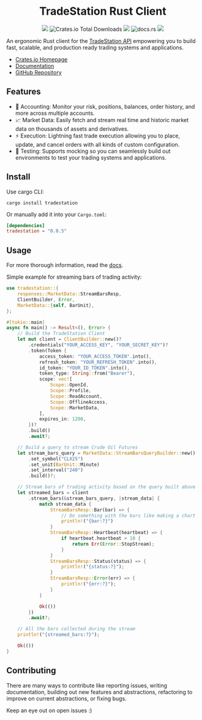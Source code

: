 <h1 align="center">TradeStation Rust Client</h1>

<p align="center">
  <img src="https://img.shields.io/github/actions/workflow/status/antonio-hickey/tradestation-rs/pre-commit.yml" />
  <img alt="Crates.io Total Downloads" src="https://img.shields.io/crates/d/tradestation">
  <img src="https://img.shields.io/crates/l/tradestation" />
  <img alt="docs.rs" src="https://img.shields.io/docsrs/tradestation">
  <img src="https://img.shields.io/github/commit-activity/m/antonio-hickey/tradestation-rs" />

</p>

An ergonomic Rust client for the [TradeStation API](https://www.tradestation.com/platforms-and-tools/trading-api/) empowering you to build fast, scalable, and production ready trading systems and applications.

* [Crates.io Homepage](https://crates.io/crates/tradestation)
* [Documentation](https://docs.rs/tradestation/latest/tradestation)
* [GitHub Repository]()

Features
---
- 🧮 Accounting: Monitor your risk, positions, balances, order history, and more
across multiple accounts.
- 📈 Market Data: Easily fetch and stream real time and historic market data
on thousands of assets and derivatives.
- ⚡ Execution: Lightning fast trade execution allowing you to place, update,
and cancel orders with all kinds of custom configuration.
- 🧪 Testing: Supports mocking so you can seamlessly build out environments to test
your trading systems and applications.

Install
---
Use cargo CLI:
```
cargo install tradestation
```

Or manually add it into your `Cargo.toml`:
```toml
[dependencies]
tradestation = "0.0.5"
```

Usage
---

For more thorough information, read the [docs](https://docs.rs/tradestation/latest/tradestation/).

Simple example for streaming bars of trading activity:
```rust
use tradestation::{
    responses::MarketData::StreamBarsResp,
    ClientBuilder, Error,
    MarketData::{self, BarUnit},
};

#[tokio::main]
async fn main() -> Result<(), Error> {
    // Build the TradeStation Client
    let mut client = ClientBuilder::new()?
        .credentials("YOUR_ACCESS_KEY", "YOUR_SECRET_KEY")?
        .token(Token {
            access_token: "YOUR_ACCESS_TOKEN".into(),
            refresh_token: "YOUR_REFRESH_TOKEN".into(),
            id_token: "YOUR_ID_TOKEN".into(),
            token_type: String::from("Bearer"),
            scope: vec![
                Scope::OpenId,
                Scope::Profile,
                Scope::ReadAccount,
                Scope::OfflineAccess,
                Scope::MarketData,
            ],
            expires_in: 1200,
        })?
        .build()
        .await?;

    // Build a query to stream Crude Oil Futures
    let stream_bars_query = MarketData::StreamBarsQueryBuilder::new()
        .set_symbol("CLX25")
        .set_unit(BarUnit::Minute)
        .set_interval("240")
        .build()?;

    // Stream bars of trading activity based on the query built above
    let streamed_bars = client
        .stream_bars(&stream_bars_query, |stream_data| {
            match stream_data {
                StreamBarsResp::Bar(bar) => {
                    // Do something with the bars like making a chart
                    println!("{bar:?}")
                }
                StreamBarsResp::Heartbeat(heartbeat) => {
                    if heartbeat.heartbeat > 10 {
                        return Err(Error::StopStream);
                    }
                }
                StreamBarsResp::Status(status) => {
                    println!("{status:?}");
                }
                StreamBarsResp::Error(err) => {
                    println!("{err:?}");
                }
            }

            Ok(())
        })
        .await?;

    // All the bars collected during the stream
    println!("{streamed_bars:?}");

    Ok(())
}
```

Contributing
---

There are many ways to contribute like reporting issues, writing documentation, building
out new features and abstractions, refactoring to improve on current abstractions, or
fixing bugs.

Keep an eye out on open issues :)
